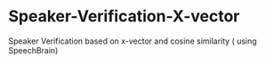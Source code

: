 # Speaker-Verification-X-vector
Speaker Verification based on x-vector and cosine similarity ( using SpeechBrain)
